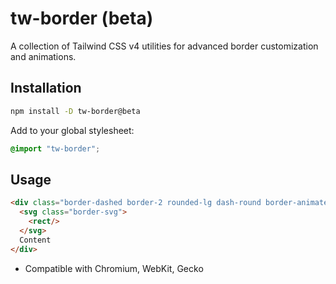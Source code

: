 # tw-border (beta)

A collection of Tailwind CSS v4 utilities for advanced border customization and animations.

## Installation

```bash
npm install -D tw-border@beta
```

Add to your global stylesheet:
```css
@import "tw-border";
```

## Usage

```html
<div class="border-dashed border-2 rounded-lg dash-round border-animate">
  <svg class="border-svg">
    <rect/>
  </svg>
  Content
</div>
```

- Compatible with Chromium, WebKit, Gecko
